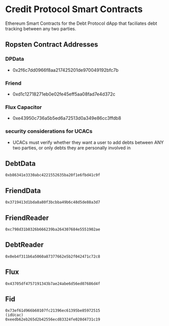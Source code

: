# Credit Protocol Smart Contracts

Ethereum Smart Contracts for the Debt Protocol dApp that faciliates debt tracking between any two parties.

## Ropsten Contract Addresses
### DPData
* 0x2f6c7dd0966f8aa217425201de970049192bfc7b

### Friend
* 0xd1c12718271eb0e02fe45eff5aa08fad7e4d372c

### Flux Capacitor
* 0xe43950c736a5b5ed6a72513d0a349e86cc3ffdb8


### security considerations for UCACs
* UCACs must verify whether they want a user to add debts between ANY two parties, or only debts they are personally involved in


## DebtData
```
0xb86341e3330abc4221552635ba20f1e6fbd41c9f
```
## FriendData
```
0x3719413d1bda8a80f3bcbba49b6c48d5de88a3d7
```
## FriendReader
```
0xc798d31b0326b666239ba264307684e5551902ae
```
## DebtReader
```
0x0eb4f311b6a5060a87377662e5b2f042471c72c8
```
## Flux
```
0x43705df4757191343b7ae24abe6d56ed07686d4f
```
## Fid
```
0x73ef61d966b60107fc21396ec61395be85972515
(idUcac)
0xeedb62eb265d2b42556ecd83324fe020d4731c19 
```
